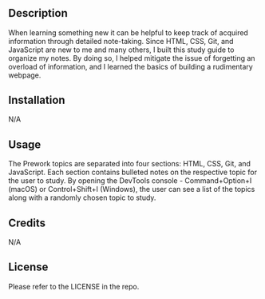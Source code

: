 # <Prework Study Guide Webpage>

## Description

When learning something new it can be helpful to keep track of acquired information through detailed note-taking. Since HTML, CSS, Git, and JavaScript are new to me and many others, I built this study guide to organize my notes. By doing so, I helped mitigate the issue of forgetting an overload of information, and I learned the basics of building a rudimentary webpage.

## Installation

N/A

## Usage

The Prework topics are separated into four sections: HTML, CSS, Git, and JavaScript. Each section contains bulleted notes on the respective topic for the user to study. By opening the DevTools console - Command+Option+I (macOS) or Control+Shift+I (Windows), the user can see a list of the topics along with a randomly chosen topic to study.

## Credits

N/A

## License

Please refer to the LICENSE in the repo.